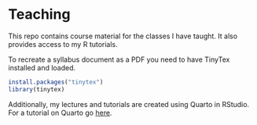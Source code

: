 # Teaching

This repo contains course material for the classes I have taught. It also provides access to my R tutorials. 

To recreate a syllabus document as a PDF you need to have TinyTex installed and loaded. 

``` r
install.packages("tinytex")  
library(tinytex)
```

Additionally, my lectures and tutorials are created using Quarto in RStudio. For a tutorial on Quarto go <a href = "https://quarto.org/docs/get-started/hello/rstudio.html" >here</a>. 

